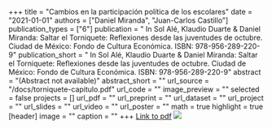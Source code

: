 +++
title = "Cambios en la participación política de los escolares"
date = "2021-01-01"
authors = ["Daniel Miranda", "Juan-Carlos Castillo"]
publication_types = ["6"]
publication = " In Sol Alé, Klaudio Duarte & Daniel Miranda: Saltar el Torniquete: Reflexiones desde las juventudes de octubre.  Ciudad de México: Fondo de Cultura Económica. ISBN: 978-956-289-220-9"
publication_short = " In Sol Alé, Klaudio Duarte & Daniel Miranda: Saltar el Torniquete: Reflexiones desde las juventudes de octubre.  Ciudad de México: Fondo de Cultura Económica. ISBN: 978-956-289-220-9"
abstract = "(Abstract not available)"
abstract_short = ""
url_source = "/docs/torniquete-capitulo.pdf"
url_code = ""
image_preview = ""
selected = false
projects = []
url_pdf = ""
url_preprint = ""
url_dataset = ""
url_project = ""
url_slides = ""
url_video = ""
url_poster = ""
math = true
highlight = true
[header]
image = ""
caption = ""
+++
[Link to pdf](/docs/torniquete-capitulo.pdf) ![](/images/torniquete.png)
